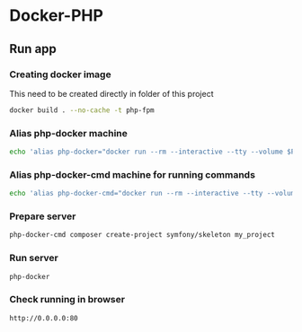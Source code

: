 # Docker-PHP

Run app
---

### Creating docker image
This need to be created directly in folder of this project
```bash
docker build . --no-cache -t php-fpm
```

### Alias php-docker machine
```bash
echo 'alias php-docker="docker run --rm --interactive --tty --volume $PWD:/usr/src/app --user $(id -u):$(id -g) -p 0.0.0.0:80:80 php-fpm"' >> ~/.bashrc
```

### Alias php-docker-cmd machine for running commands
```bash
echo 'alias php-docker-cmd="docker run --rm --interactive --tty --volume $PWD:/usr/src/app --volume $PWD/.composer:/.composer --user $(id -u):$(id -g) php-fpm"' >> ~/.bashrc
```

### Prepare server
```bash
php-docker-cmd composer create-project symfony/skeleton my_project
```

### Run server
```bash
php-docker
```

### Check running in browser
```bash
http://0.0.0.0:80
```
